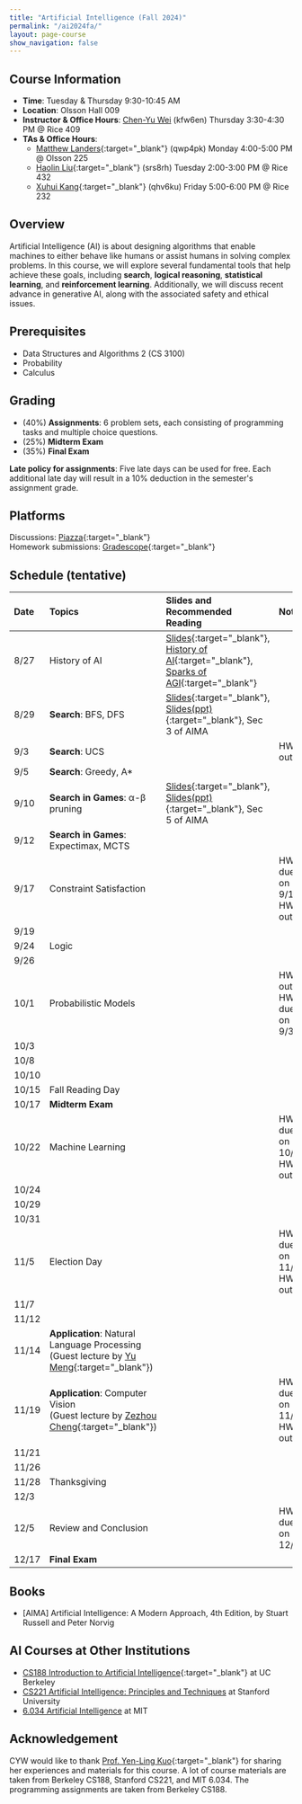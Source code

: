 ```yaml
---
title: "Artificial Intelligence (Fall 2024)"
permalink: "/ai2024fa/"
layout: page-course
show_navigation: false
---
```


## Course Information
- **Time**: Tuesday & Thursday 9:30-10:45 AM  
- **Location**: Olsson Hall 009  
- **Instructor & Office Hours**: [Chen-Yu Wei](https://bahh723.github.io/) (kfw6en) Thursday 3:30-4:30 PM @ Rice 409  
- **TAs & Office Hours**: 
    * [Matthew Landers](https://mattlanders.net/){:target="_blank"} (qwp4pk) Monday 4:00-5:00 PM @ Olsson 225  
    * [Haolin Liu](https://openreview.net/profile?id=~Haolin_Liu8){:target="_blank"} (srs8rh) Tuesday 2:00-3:00 PM @ Rice 432  
    * [Xuhui Kang](https://www.linkedin.com/in/xuhui-joshua-kang-44314317b/){:target="_blank"} (qhv6ku) Friday 5:00-6:00 PM @ Rice 232  

## Overview  
Artificial Intelligence (AI) is about designing algorithms that enable machines to either behave like humans or assist humans in solving complex problems. In this course, we will explore several fundamental tools that help achieve these goals, including **search**, **logical reasoning**, **statistical learning**, and **reinforcement learning**. Additionally, we will discuss recent advance in generative AI, along with the associated safety and ethical issues.  

## Prerequisites  
- Data Structures and Algorithms 2 (CS 3100)  
- Probability    
- Calculus   

## Grading
- (40%) **Assignments**: 6 problem sets, each consisting of programming tasks and multiple choice questions.     
- (25%) **Midterm Exam**  
- (35%) **Final Exam**  

**Late policy for assignments**: Five late days can be used for free. Each additional late day will result in a 10% deduction in the semester's assignment grade.  

## Platforms
Discussions: [Piazza](https://piazza.com/class/m05euch95ko2an/){:target="_blank"}   
Homework submissions: [Gradescope](https://www.gradescope.com/courses/834206/){:target="_blank"}  


## Schedule (tentative)


| Date    | Topics    | Slides and Recommended Reading    |  Notes  |
|:----------------|:----------------|:----------------|:----------------|
| 8/27 | History of AI | [Slides](https://bahh723.github.io/ai2024fa_files/introduction.pdf){:target="_blank"}, [History of AI](https://www.youtube.com/watch?v=R3YFxF0n8n8){:target="_blank"}, [Sparks of AGI](https://www.youtube.com/watch?v=qbIk7-JPB2c){:target="_blank"}  |  |
| 8/29 | **Search**: BFS, DFS | [Slides](https://bahh723.github.io/ai2024fa_files/search.pdf){:target="_blank"}, [Slides(ppt)](https://bahh723.github.io/ai2024fa_files/search.pptx){:target="_blank"}, Sec 3 of AIMA |  |
| 9/3 | **Search**: UCS |  | HW1 out |
| 9/5 | **Search**: Greedy, A* |  |  |
| 9/10 | **Search in Games**: &alpha;-&beta; pruning | [Slides](https://bahh723.github.io/ai2024fa_files/search-in-games.pdf){:target="_blank"}, [Slides(ppt)](https://bahh723.github.io/ai2024fa_files/search-in-games.pptx){:target="_blank"}, Sec 5 of AIMA |  |
| 9/12 | **Search in Games**: Expectimax, MCTS |  |  |
| 9/17 | Constraint Satisfaction |  | HW1 due on 9/16 <br> HW2 out |
| 9/19 |  |  |  |
| 9/24 | Logic |  |  |
| 9/26 |  |  |  |
| 10/1 | Probabilistic Models |  | HW3 out <br> HW2 due on 9/30  |
| 10/3 |  |  |  |
| 10/8 |  |  |  |
| 10/10 |  |  |  |
| 10/15 | Fall Reading Day |  |  |
| 10/17 | **Midterm Exam** |  |  |
| 10/22 | Machine Learning |  | HW3 due on 10/21 <br> HW4 out |
| 10/24 |  |  |  |
| 10/29 |  |  |  |
| 10/31 |  |  |  |
| 11/5 | Election Day |  | HW4 due on 11/4 <br> HW5 out |
| 11/7 |  |  |  |
| 11/12 |  |  |  |
| 11/14 | **Application**: Natural Language Processing <br> (Guest lecture by [Yu Meng](https://yumeng5.github.io/){:target="_blank"}) |  |  |
| 11/19 | **Application**: Computer Vision <br> (Guest lecture by [Zezhou Cheng](https://sites.google.com/site/zezhoucheng/){:target="_blank"}) |  | HW5 due on 11/18 <br> HW6 out |
| 11/21 |  |  |  |
| 11/26 |  |  |  |
| 11/28 | Thanksgiving |  |  |
| 12/3 |  |  |  |
| 12/5 | Review and Conclusion |  | HW6 due on 12/4 |
| 12/17 | **Final Exam** |  |  |


## Books 
- [AIMA] Artificial Intelligence: A Modern Approach, 4th Edition, by Stuart Russell and Peter Norvig   

## AI Courses at Other Institutions 
- [CS188 Introduction to Artificial Intelligence](https://inst.eecs.berkeley.edu/~cs188/su24/){:target="_blank"} at UC Berkeley  
- [CS221 Artificial Intelligence: Principles and Techniques](https://stanford-cs221.github.io/spring2024/) at Stanford University  
- [6.034 Artificial Intelligence](https://ocw.mit.edu/courses/6-034-artificial-intelligence-fall-2010/) at MIT  

## Acknowledgement  
CYW would like to thank [Prof. Yen-Ling Kuo](https://yenlingkuo.com/){:target="_blank"} for sharing her experiences and materials for this course. A lot of course materials are taken from Berkeley CS188, Stanford CS221, and MIT 6.034. The programming assignments are taken from Berkeley CS188. 





